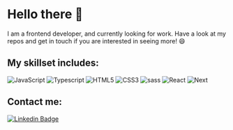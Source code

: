 # Hello there 👋

I am a frontend developer, and currently looking for work. 
Have a look at my repos and get in touch if you are interested in seeing more! 😄 

## My skillset includes:

![JavaScript](https://img.shields.io/badge/-JavaScript-black?style=flat-square&logo=javascript)
![Typescript](https://img.shields.io/badge/-Typescript-black?style=flat-square&logo=typescript)
![HTML5](https://img.shields.io/badge/-HTML5-E34F26?style=flat-square&logo=html5&logoColor=white)
![CSS3](https://img.shields.io/badge/-CSS3-1572B6?style=flat-square&logo=css3)
![sass](https://img.shields.io/badge/-sass-black?style=flat-square&logo=sass)
![React](https://img.shields.io/badge/-React-black?style=flat-square&logo=React)
![Next](https://img.shields.io/badge/-Next-black?style=flat-square&logo=next)

## Contact me:

[![Linkedin Badge](https://img.shields.io/badge/-silje-sandersen?style=flat-square&logo=Linkedin&logoColor=white&color=blue&link=https://www.linkedin.com/in/silje-sandersen/)](https://www.linkedin.com/in/silje-sch%C3%B8ll-897ab0158/)

<!--
**Siljesan/Siljesan** is a ✨ _special_ ✨ repository because its `README.md` (this file) appears on your GitHub profile.

Here are some ideas to get you started:

- 🔭 I’m currently working on ...
- 🌱 I’m currently learning ...
- 👯 I’m looking to collaborate on ...
- 🤔 I’m looking for help with ...
- 💬 Ask me about ...
- 📫 How to reach me: ...
- 😄 Pronouns: ...
- ⚡ Fun fact: ...
-->
